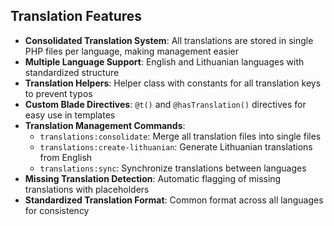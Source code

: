 ## Translation Features

- **Consolidated Translation System**: All translations are stored in single PHP files per language, making management easier
- **Multiple Language Support**: English and Lithuanian languages with standardized structure
- **Translation Helpers**: Helper class with constants for all translation keys to prevent typos
- **Custom Blade Directives**: `@t()` and `@hasTranslation()` directives for easy use in templates
- **Translation Management Commands**:
  - `translations:consolidate`: Merge all translation files into single files
  - `translations:create-lithuanian`: Generate Lithuanian translations from English
  - `translations:sync`: Synchronize translations between languages
- **Missing Translation Detection**: Automatic flagging of missing translations with placeholders
- **Standardized Translation Format**: Common format across all languages for consistency 
